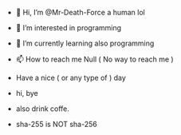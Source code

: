 - 👋 Hi, I’m @Mr-Death-Force a human lol
- 👀 I’m interested in programming
- 🌱 I’m currently learning also programming
- 📫 How to reach me Null ( No way to reach me )
- Have a nice ( or any type of ) day
- hi, bye
- also drink coffe.










































- sha-255 is NOT sha-256
